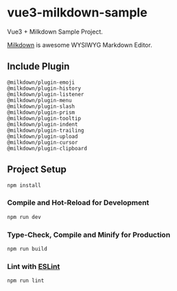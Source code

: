 # vue3-milkdown-sample

Vue3 + Milkdown Sample Project.

[Milkdown](https://milkdown.dev/) is awesome WYSIWYG Markdown Editor.

## Include Plugin

```
@milkdown/plugin-emoji
@milkdown/plugin-history
@milkdown/plugin-listener
@milkdown/plugin-menu
@milkdown/plugin-slash
@milkdown/plugin-prism
@milkdown/plugin-tooltip
@milkdown/plugin-indent
@milkdown/plugin-trailing
@milkdown/plugin-upload
@milkdown/plugin-cursor
@milkdown/plugin-clipboard
```

## Project Setup

```sh
npm install
```

### Compile and Hot-Reload for Development

```sh
npm run dev
```

### Type-Check, Compile and Minify for Production

```sh
npm run build
```

### Lint with [ESLint](https://eslint.org/)

```sh
npm run lint
```
